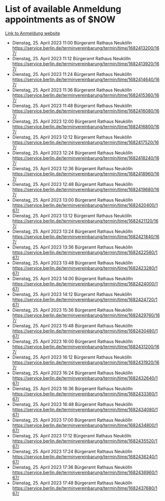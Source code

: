 # List of available Anmeldung appointments as of $NOW
[Link to Anmeldung website](https://service.berlin.de/terminvereinbarung/termin/tag.php?termin=1&anliegen[]=120686&dienstleisterlist=122210,122217,327316,122219,327312,122227,327314,122231,327346,122243,327348,122254,122252,329742,122260,329745,122262,329748,122271,327278,122273,327274,122277,327276,330436,122280,327294,122282,327290,122284,327292,122291,327270,122285,327266,122286,327264,122296,327268,150230,329760,122297,327286,122294,327284,122312,329763,122314,329775,122304,327330,122311,327334,122309,327332,317869,122281,327352,122279,329772,122283,122276,327324,122274,327326,122267,329766,122246,327318,122251,327320,122257,327322,122208,327298,122226,327300&herkunft=http%3A%2F%2Fservice.berlin.de%2Fdienstleistung%2F120686%2F)
- Dienstag, 25. April 2023 11:00 Bürgeramt Rathaus Neukölln https://service.berlin.de/terminvereinbarung/termin/time/1682413200/167/
- Dienstag, 25. April 2023 11:12 Bürgeramt Rathaus Neukölln https://service.berlin.de/terminvereinbarung/termin/time/1682413920/167/
- Dienstag, 25. April 2023 11:24 Bürgeramt Rathaus Neukölln https://service.berlin.de/terminvereinbarung/termin/time/1682414640/167/
- Dienstag, 25. April 2023 11:36 Bürgeramt Rathaus Neukölln https://service.berlin.de/terminvereinbarung/termin/time/1682415360/167/
- Dienstag, 25. April 2023 11:48 Bürgeramt Rathaus Neukölln https://service.berlin.de/terminvereinbarung/termin/time/1682416080/167/
- Dienstag, 25. April 2023 12:00 Bürgeramt Rathaus Neukölln https://service.berlin.de/terminvereinbarung/termin/time/1682416800/167/
- Dienstag, 25. April 2023 12:12 Bürgeramt Rathaus Neukölln https://service.berlin.de/terminvereinbarung/termin/time/1682417520/167/
- Dienstag, 25. April 2023 12:24 Bürgeramt Rathaus Neukölln https://service.berlin.de/terminvereinbarung/termin/time/1682418240/167/
- Dienstag, 25. April 2023 12:36 Bürgeramt Rathaus Neukölln https://service.berlin.de/terminvereinbarung/termin/time/1682418960/167/
- Dienstag, 25. April 2023 12:48 Bürgeramt Rathaus Neukölln https://service.berlin.de/terminvereinbarung/termin/time/1682419680/167/
- Dienstag, 25. April 2023 13:00 Bürgeramt Rathaus Neukölln https://service.berlin.de/terminvereinbarung/termin/time/1682420400/167/
- Dienstag, 25. April 2023 13:12 Bürgeramt Rathaus Neukölln https://service.berlin.de/terminvereinbarung/termin/time/1682421120/167/
- Dienstag, 25. April 2023 13:24 Bürgeramt Rathaus Neukölln https://service.berlin.de/terminvereinbarung/termin/time/1682421840/167/
- Dienstag, 25. April 2023 13:36 Bürgeramt Rathaus Neukölln https://service.berlin.de/terminvereinbarung/termin/time/1682422560/167/
- Dienstag, 25. April 2023 13:48 Bürgeramt Rathaus Neukölln https://service.berlin.de/terminvereinbarung/termin/time/1682423280/167/
- Dienstag, 25. April 2023 14:00 Bürgeramt Rathaus Neukölln https://service.berlin.de/terminvereinbarung/termin/time/1682424000/167/
- Dienstag, 25. April 2023 14:12 Bürgeramt Rathaus Neukölln https://service.berlin.de/terminvereinbarung/termin/time/1682424720/167/
- Dienstag, 25. April 2023 15:36 Bürgeramt Rathaus Neukölln https://service.berlin.de/terminvereinbarung/termin/time/1682429760/167/
- Dienstag, 25. April 2023 15:48 Bürgeramt Rathaus Neukölln https://service.berlin.de/terminvereinbarung/termin/time/1682430480/167/
- Dienstag, 25. April 2023 16:00 Bürgeramt Rathaus Neukölln https://service.berlin.de/terminvereinbarung/termin/time/1682431200/167/
- Dienstag, 25. April 2023 16:12 Bürgeramt Rathaus Neukölln https://service.berlin.de/terminvereinbarung/termin/time/1682431920/167/
- Dienstag, 25. April 2023 16:24 Bürgeramt Rathaus Neukölln https://service.berlin.de/terminvereinbarung/termin/time/1682432640/167/
- Dienstag, 25. April 2023 16:36 Bürgeramt Rathaus Neukölln https://service.berlin.de/terminvereinbarung/termin/time/1682433360/167/
- Dienstag, 25. April 2023 16:48 Bürgeramt Rathaus Neukölln https://service.berlin.de/terminvereinbarung/termin/time/1682434080/167/
- Dienstag, 25. April 2023 17:00 Bürgeramt Rathaus Neukölln https://service.berlin.de/terminvereinbarung/termin/time/1682434800/167/
- Dienstag, 25. April 2023 17:12 Bürgeramt Rathaus Neukölln https://service.berlin.de/terminvereinbarung/termin/time/1682435520/167/
- Dienstag, 25. April 2023 17:24 Bürgeramt Rathaus Neukölln https://service.berlin.de/terminvereinbarung/termin/time/1682436240/167/
- Dienstag, 25. April 2023 17:36 Bürgeramt Rathaus Neukölln https://service.berlin.de/terminvereinbarung/termin/time/1682436960/167/
- Dienstag, 25. April 2023 17:48 Bürgeramt Rathaus Neukölln https://service.berlin.de/terminvereinbarung/termin/time/1682437680/167/
